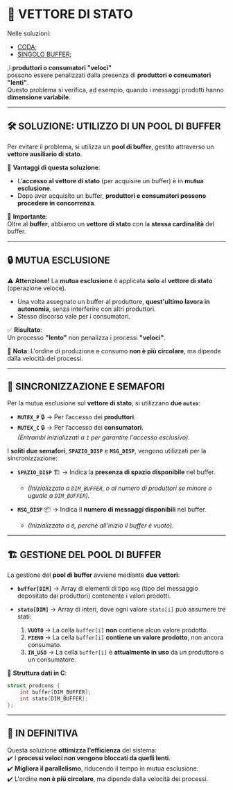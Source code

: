 # 🚀 VETTORE DI STATO 

Nelle soluzioni:
- [CODA](https://github.com/MisterCioffi/Sistemi_Operativi/tree/main/Semafori/Prod_cons/CODA);
- [SINGOLO BUFFER](https://github.com/MisterCioffi/Sistemi_Operativi/tree/main/Semafori/Prod_cons/SINGOLO_BUFFER);

,i **produttori o consumatori "veloci"**  
possono essere penalizzati dalla presenza di **produttori o consumatori "lenti"**.  
Questo problema si verifica, ad esempio, quando i messaggi prodotti hanno **dimensione variabile**.  

---

## 🛠️ SOLUZIONE: UTILIZZO DI UN POOL DI BUFFER  

Per evitare il problema, si utilizza un **pool di buffer**, gestito attraverso un **vettore ausiliario di stato**.  

🔹 **Vantaggi di questa soluzione**:
- L’**accesso al vettore di stato** (per acquisire un buffer) è in **mutua esclusione**.  
- Dopo aver acquisito un buffer, **produttori e consumatori possono procedere in concorrenza**.  

📌 **Importante**:  
Oltre al **buffer**, abbiamo un **vettore di stato** con la **stessa cardinalità** del buffer.  

---

## 🔒 MUTUA ESCLUSIONE  

⚠️ **Attenzione!** La **mutua esclusione** è applicata **solo** al **vettore di stato** (operazione veloce).  
- Una volta assegnato un buffer al produttore, **quest'ultimo lavora in autonomia**, senza interferire con altri produttori.  
- Stesso discorso vale per i consumatori.  

✅ **Risultato**:  
Un processo **"lento"** non penalizza i processi **"veloci"**.  

📌 **Nota**: L'ordine di produzione e consumo **non è più circolare**, ma dipende dalla velocità dei processi.  

---

## 🔑 SINCRONIZZAZIONE E SEMAFORI  

Per la mutua esclusione sul **vettore di stato**, si utilizzano **due `mutex`**:  

- **`MUTEX_P`** 🔒 → Per l’accesso dei **produttori**.  
- **`MUTEX_C`** 🔒 → Per l’accesso dei **consumatori**.  
*(Entrambi inizializzati a `1` per garantire l'accesso esclusivo).*  

I **soliti due semafori**, **`SPAZIO_DISP`** e **`MSG_DISP`**, vengono utilizzati per la sincronizzazione:  

- **`SPAZIO_DISP`** 🏗️ → Indica la **presenza di spazio disponibile** nel buffer.  
  - *(Inizializzato a `DIM_BUFFER`, o al numero di produttori se minore o uguale a `DIM_BUFFER`).*  

- **`MSG_DISP`** 📦 → Indica il **numero di messaggi disponibili** nel buffer.  
  - *(Inizializzato a `0`, perché all'inizio il buffer è vuoto).*  

---

## 🏗️ GESTIONE DEL POOL DI BUFFER  

La gestione del **pool di buffer** avviene mediante **due vettori**:

- **`buffer[DIM]`** → Array di elementi di tipo `msg` (tipo del messaggio depositato dai produttori) contenente i valori prodotti.  
- **`stato[DIM]`** → Array di interi, dove ogni valore `stato[i]` può assumere tre stati:  

  1. **`VUOTO`** → La cella `buffer[i]` **non** contiene alcun valore prodotto.  
  2. **`PIENO`** → La cella `buffer[i]` **contiene un valore prodotto**, non ancora consumato.  
  3. **`IN_USO`** → La cella `buffer[i]` è **attualmente in uso** da un produttore o un consumatore.  

💾 **Struttura dati in C**:

```c
struct prodcons {
    int buffer[DIM_BUFFER];
    int stato[DIM_BUFFER];
};
```
---

## 🏁 IN DEFINITIVA  

Questa soluzione **ottimizza l'efficienza** del sistema:  
✔️ I **processi veloci non vengono bloccati da quelli lenti**.  
✔️ **Migliora il parallelismo**, riducendo il tempo in mutua esclusione.  
✔️ L'ordine **non è più circolare**, ma dipende dalla velocità dei processi.  


